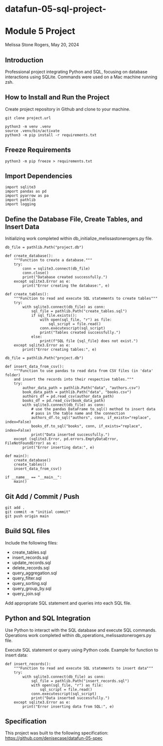 # datafun-05-sql-project-
# Module 5 Project
Melissa Stone Rogers, May 20, 2024

## Introduction
Professional project integrating Python and SQL, focusing on database interactions using SQLite.
Commands were used on a Mac machine running zsh.  

## How to Install and Run the Project
Create project repository in Github and clone to your machine.

```
git clone project.url
```

```
python3 -m venv .venv
source .venv/bin/activate
python3 -m pip install -r requirements.txt
```

## Freeze Requirements

```
python3 -m pip freeze > requirements.txt
```

## Import Dependencies 

```
import sqlite3
import pandas as pd
import pyarrow as pa
import pathlib
import logging
```

## Define the Database File, Create Tables, and Insert Data
Initializing work completed within db_initialize_melissastonerogers.py file.
```
db_file = pathlib.Path("project.db")

def create_database():
    """Function to create a database."""
    try:
        conn = sqlite3.connect(db_file)
        conn.close()
        print("Database created successfully.")
    except sqlite3.Error as e:
        print("Error creating the database:", e)

def create_tables():
    """Function to read and execute SQL statements to create tables"""
    try:
        with sqlite3.connect(db_file) as conn:
            sql_file = pathlib.Path("create_tables.sql")
            if sql_file.exists():
                with open(sql_file, "r") as file:
                    sql_script = file.read()
                conn.executescript(sql_script)
                print("Tables created successfully.")
            else: 
                print(f"SQL file {sql_file} does not exist.")    
    except sqlite3.Error as e:
        print("Error creating tables:", e)

db_file = pathlib.Path("project.db")

def insert_data_from_csv():
    """Function to use pandas to read data from CSV files (in 'data' folder)
    and insert the records into their respective tables."""
    try:
        author_data_path = pathlib.Path("data", "authors.csv")
        book_data_path = pathlib.Path("data", "books.csv")
        authors_df = pd.read_csv(author_data_path)
        books_df = pd.read_csv(book_data_path)
        with sqlite3.connect(db_file) as conn:
            # use the pandas DataFrame to_sql() method to insert data
            # pass in the table name and the connection
            authors_df.to_sql("authors", conn, if_exists="replace", index=False)
            books_df.to_sql("books", conn, if_exists="replace", index=False)
            print("Data inserted successfully.")
    except (sqlite3.Error, pd.errors.EmptyDataError, FileNotFoundError) as e:
        print("Error inserting data:", e)

def main():
    create_database()
    create_tables()
    insert_data_from_csv()

if __name__ == "__main__":
    main()    
```    

## Git Add / Commit / Push 

```
git add .
git commit -m "initial commit"
git push origin main
```
## Build SQL files
Include the following files: 
- create_tables.sql 
- insert_records.sql 
- update_records.sql 
- delete_records.sql 
- query_aggregation.sql 
- query_filter.sql 
- query_sorting.sql 
- query_group_by.sql 
- query_join.sql 

Add appropriate SQL statement and queries into each SQL file. 

## Python and SQL Integration
Use Python to interact with the SQL database and execute SQL commands.
Operations work completed within db_operations_melissastonerogers.py file.

Execute SQL statement or query using Python code. 
Example for function to insert data: 
```
def insert_records():
    """Function to read and execute SQL statements to insert data"""
    try:
        with sqlite3.connect(db_file) as conn:
            sql_file = pathlib.Path("insert_records.sql")
            with open(sql_file, "r") as file:
                sql_script = file.read()
            conn.executescript(sql_script)
            print("Data inserted successfully.")
    except sqlite3.Error as e:
        print("Error inserting data from SQL:", e)
```        


## Specification

This project was built to the following specification:
https://github.com/denisecase/datafun-05-spec